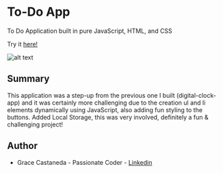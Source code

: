 # To-Do App

To Do Application built in pure JavaScript, HTML, and CSS

Try it [here!](https://over45Codes.github.io/to-do-app/)

![alt text](https://github.com/graciicodes/to-do-app/blob/master/images/Grace's%20Todo%20List%20pic.png)

## Summary

This application was a step-up from the previous one I built (digital-clock-app) and it was certainly more challenging due to the creation ul and li elements dynamically using JavaScript, also adding fun styling to the buttons. Added Local Storage, this was very involved, definitely a fun & challenging project!

<!--testing commits-->

## Author

- Grace Castaneda - Passionate Coder - [Linkedin](https://www.linkedin.com/in/castanedagrace/)
